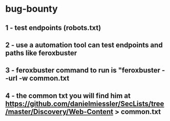 # bug-bounty
## 1 - test endpoints (robots.txt)
## 2 - use a automation tool can test endpoints and paths like feroxbuster 
## 3 - feroxbuster command to run is "feroxbuster --url <Link> -w common.txt
## 4 - the common txt you will find him at https://github.com/danielmiessler/SecLists/tree/master/Discovery/Web-Content > common.txt
